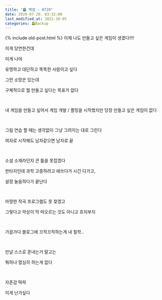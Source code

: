 ```yaml
---
title: "🪦 백업 - 0720"
date: 2020-07-20. 03:32:00
last_modified_at: 2021-10-05
categories: 🪦Backup
---
```

{% include old-post.html %}
이제 나도 만들고 싶은 게임이 생겼다!!!!

이게 당연한건데

이게 나야

유명하고 대단하고 똑똑한 사람이고 싶다

그런 소망은 있는데

구체적으로 뭘 만들고 싶다는 목표가 없다

​

내 게임을 만들고 싶어서 게임 개발 / 플밍을 시작했지만 당장 만들고 싶은 게임이 없다

​

그림 연습 할 때는 생각없이 그냥 그려지는 대로 그린다

여자로 시작해도 남자같으면 남자로 끝

​

소설 소재라던지 큰 틀을 못잡겠다

판타지인데 과학 고증하려고 애쓰다가 시간 다가고,

설정 놀음하다가 끝난다

​

마땅한 작곡 프로그램도 못 찾겠고

그렇다고 악상이 막 떠오르는 것도 아니고 흐지부지

​

가끔가다 블로그에 끄적끄적하는게 내 철학..

​

만날 스스로 혼내는거 말고는

뭐하나 열심히 하는게 없다

​

자존감 떡락

이게 난가싶다
